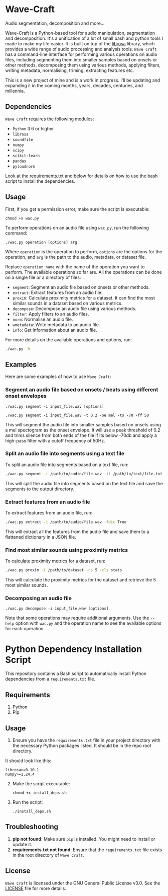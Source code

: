 # Wave-Craft
Audio segmentation, decomposition and more...

Wave-Craft is a Python-based tool for audio manipulation, segmentation and decomposition. It's a unification of a lot of small bash and python tools I made to make my life easier. It is built on top of the [librosa](https://librosa.org) library, which provides a wide range of audio processing and analysis tools. `Wave Craft` has a command-line interface for performing various operations on audio files, including segmenting them into smaller samples based on onsets or other methods, decomposing them using various methods, applying filters, writing metadata, normalising, triming, extracting features etc. 

This is a new project of mine and is a work in progress. I'll be updating and expanding it in the coming months, years, decades, centuries, and millennia.



## Dependencies

`Wave Craft` requires the following modules:

- `Python` 3.6 or higher
- `librosa`
- `soundfile`
- `numpy`
- `scipy`
- `scikit-learn`
- `pandas`
- `pyloudnorm`

Look at the [requirements.txt](requirements.txt) and below for details on how to use the bash script to install the dependencies.

## Usage

First, if you get a permission error, make sure the script is executable:

```shell
chmod +x wac.py
```

To perform operations on an audio file using `wac.py`, run the following command:

```shell
./wac.py operation [options] arg
```

Where `operation` is the operation to perform, `options` are the options for the operation, and `arg` is the path to the audio, metadata, or dataset file. 

Replace `operation_name` with the name of the operation you want to perform. The available operations so far are. All the operations can be done on a single file or a directory of files:

- `segment`: Segment an audio file based on onsets or other methods.
- `extract`: Extract features from an audio file.
- `proxim`: Calculate proximity metrics for a dataset. It can find the most similar sounds in a dataset based on various metrics.
- `decompose`: Decompose an audio file using various methods.
- `filter`: Apply filters to an audio files.
- `norm`: Normalise an audio file.
- `wmetadata`: Write metadata to an audio file.
- `info`: Get information about an audio file.


For more details on the available operations and options, run:

```sh
./wac.py -h
```

## Examples

Here are some examples of how to use `Wave Craft`:

### Segment an audio file based on onsets / beats using different onset envelopes

```shell
./wac.py segment -i input_file.wav [options]
```
```shell
./wac.py segment -i input_file.wav -t 0.2 -oe mel -ts -70 -ff 50
```

This will segment the audio file into smaller samples based on onsets using a mel spectogram as the onset envelope. It will use a peak threshold of 0.2 and trims silence from both ends of the file if its below -70db and apply a high-pass filter with a cutoff frequency of 50Hz.

### Split an audio file into segments using a text file

To split an audio file into segments based on a text file, run:

```sh
./wac.py segment -i /path/to/audio/file.wav -it /path/to/text/file.txt
```

This will split the audio file into segments based on the text file and save the segments to the output directory.

### Extract features from an audio file

To extract features from an audio file, run:

```sh
./wac.py extract -i /path/to/audio/file.wav -fdic True
```

This will extract all the features from the audio file and save them to a flattened dictionary in a JSON file.

### Find most similar sounds using proximity metrics

To calculate proximity metrics for a dataset, run:

```sh
./wac.py proxim -i /path/to/dataset -ns 5 -cls stats
```

This will calculate the proximity metrics for the dataset and retrieve the 5 most similar sounds.


### Decomposing an audio file

```shell
./wac.py decompose -i input_file.wav [options]
```


Note that some operations may require additional arguments. Use the `--help` option with `wac.py` and the operation name to see the available options for each operation.

# Python Dependency Installation Script

This repository contains a Bash script to automatically install Python dependencies from a `requirements.txt` file.

## Requirements

1. Python
2. Pip

## Usage

1. Ensure you have the `requirements.txt` file in your project directory with the necessary Python packages listed. It should be in the repo root directory.

It should look like this:

```
librosa>=0.10.1
numpy>=1.24.4
```

2. Make the script executable:
    ```shell
    chmod +x install_deps.sh
    ```
4. Run the script:
    ```shell
    ./install_deps.sh
    ```

## Troubleshooting

1. **pip not found**: Make sure `pip` is installed. You might need to install or update it.
2. **requirements.txt not found**: Ensure that the `requirements.txt` file exists in the root directory of `Wave Craft`.


## License

`Wave Craft` is licensed under the GNU General Public License v3.0. See the [LICENSE](LICENSE) file for more details.